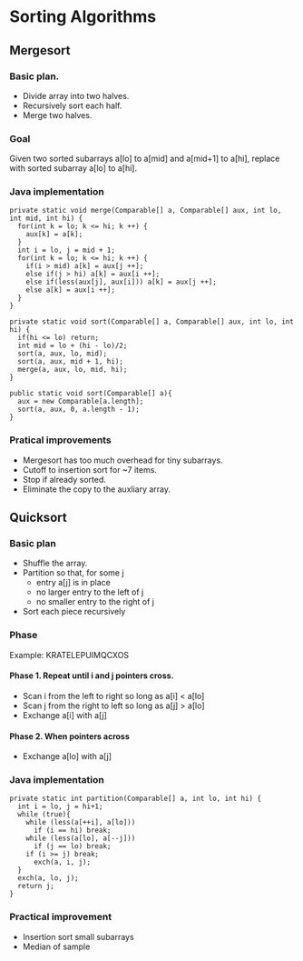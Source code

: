 # Sorting Algorithms

## Mergesort

### Basic plan.
+ Divide array into two halves.
+ Recursively sort each half.
+ Merge two halves.

### Goal

Given two sorted subarrays a[lo] to a[mid] and a[mid+1] to a[hi], replace with sorted subarray a[lo] to a[hi].

### Java implementation

```
private static void merge(Comparable[] a, Comparable[] aux, int lo, int mid, int hi) {
  for(int k = lo; k <= hi; k ++) {
    aux[k] = a[k];
  }
  int i = lo, j = mid + 1;
  for(int k = lo; k <= hi; k ++) {
    if(i > mid) a[k] = aux[j ++];
    else if(j > hi) a[k] = aux[i ++];
    else if(less(aux[j], aux[i])) a[k] = aux[j ++];
    else a[k] = aux[i ++];
  }
}

private static void sort(Comparable[] a, Comparable[] aux, int lo, int hi) {
  if(hi <= lo) return;
  int mid = lo + (hi - lo)/2;
  sort(a, aux, lo, mid);
  sort(a, aux, mid + 1, hi);
  merge(a, aux, lo, mid, hi);
}

public static void sort(Comparable[] a){
  aux = new Comparable[a.length];
  sort(a, aux, 0, a.length - 1);
}
```

### Pratical improvements

+ Mergesort has too much overhead for tiny subarrays.
+ Cutoff to insertion sort for ~7 items.
+ Stop if already sorted.
+ Eliminate the copy to the auxliary array.

## Quicksort

### Basic plan
+ Shuffle the array.
+ Partition so that, for some j
  + entry a[j] is in place
  + no larger entry to the left of j
  + no smaller entry to the right of j
+ Sort each piece recursively

### Phase
Example: KRATELEPUIMQCXOS
#### Phase 1. Repeat until i and j pointers cross.
+ Scan i from the left to right so long as a[i] < a[lo]
+ Scan j from the right to left so long as a[j] > a[lo]
+ Exchange a[i] with a[j]

#### Phase 2. When pointers across
+ Exchange a[lo] with a[j]

### Java implementation

```
private static int partition(Comparable[] a, int lo, int hi) {
  int i = lo, j = hi+1;
  while (true){
    while (less(a[++i], a[lo]))
      if (i == hi) break;
    while (less(a[lo], a[--j]))
      if (j == lo) break;
    if (i >= j) break;
      exch(a, i, j);
  }
  exch(a, lo, j);
  return j;
}
```

### Practical improvement
+ Insertion sort small subarrays
+ Median of sample


